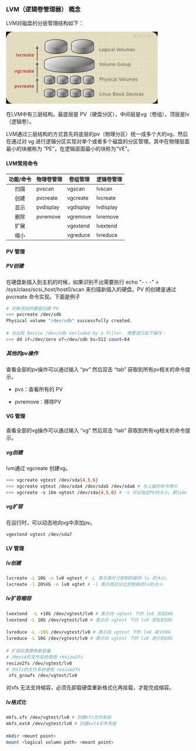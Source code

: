 ### LVM（逻辑卷管理器） 概念

LVM对磁盘的分层管理结构如下：

![](img/LVM分层结构.png)

在LVM中有三层结构，最底层是 PV（硬盘分区），中间层是vg（卷组），顶层是lv（逻辑卷）。<br>

LVM通过三层结构的方式首先将底层的pv（物理分区）统一成多个大的vg，然后在通过对 vg 进行逻辑分区实现对单个或者多个磁盘的分区管理。其中在物理层面最小的块被称为 “PE”，在逻辑层面最小的块称为“VE”。

#### LVM常用命令

| 功能/命令 | 物理卷管理     | 卷组管理      | 逻辑卷管理     |
|:-----:| --------- | --------- | --------- |
| 扫描    | pvscan    | vgscan    | lvscan    |
| 创建    | pvcreate  | vgcreate  | lvcreate  |
| 显示    | pvdisplay | vgdisplay | lvdisplay |
| 删除    | pvremove  | vgremove  | lvremove  |
| 扩展    |           | vgextend  | lvextend  |
| 缩小    |           | vgreduce  | lvreduce  |

#### PV 管理

##### PV创建

在硬盘新插入到主机的时候，如果识别不出需要执行 echo "- - -" > /sys/class/scsi_host/host0/scan 来扫描新插入的硬盘。PV 的创建是通过 pvcreate 命令实现。下面是例子

```bash
# 对新添加的硬盘创建 PV
>>> pvcreate /dev/sdb
Physical volume "/dev/sdb" successfully created.

# 当出现 Device /dev/sdb excluded by a filter. 需要进行如下操作：
>>> dd if=/dev/zero of=/dev/sdb bs=512 count=64
```

##### 其他的pv操作

查看全部的pv操作可以通过输入 “pv” 然后双击 “tab” 获取到所有pv相关的命令提示。

- pvs：查看所有的 PV

- pvremove：移除PV

#### VG 管理

查看全部的vg操作可以通过输入 “vg” 然后双击 “tab” 获取到所有vg相关的命令提示。<br>

##### vg创建

lvm通过 vgcreate 创建vg。

```bash
>>> vgcreate vgtest /dev/sda{4,5,6}
>>> vgcreate vgtest /dev/sda4 /dev/sda5 /dev/sda6 # 与上面的命令等价
>>> vgcreate -s 16m vgtest /dev/sda{4,5,6} # -s 可以指定PE的大小。默认4m
```

##### vg扩容

在运行时，可以动态地向vg中添加pv。

```bash
vgextend vgtest /dev/sda7
```

#### LV 管理

##### lv创建

```bash
lvcreate -L 10G -n lv0 vgtest # -L 表示用尺寸控制的新的 lv 的大小。
lvcreate -l 20%VG -n lv0 vgtet # -l 表示用百分比控制新的lv的大小
```

##### lv扩容缩容

```bash
lvextend  -L +10G /dev/vgtest/lv0 # 表示向 vgtest 下的 lv0 添加10G
lvextend -L 10G /dev/vgtest/lv0 # 表示向 vgtest 下的 lv0 添加到10G

lvreduce -L -10G /dev/vgtest/lv0 # 表示向 vgtest 下的 lv0 减少10G
lvreduce -L 10G /dev/vgtest/lv0 # 表示向 vgtest 下的 lv0 减少到10G

# 扩容后需要刷新容量
# 对ext4的文件系统使用 resize2fs
resize2fs /dev/vgtest/lv0
# 对xfs的文件系统使用 resize2fs
 xfs_growfs /dev/vgtest/lv0
```

对xfs 无法支持缩容，必须先卸载硬盘重新格式化再挂载，才能完成缩容。

##### lv格式化

```bash
mkfs.xfs /dev/vgtest/lv0 # 创建xfs文件系统
mkfs.ext4 /dev/vgtest/lv0 # 创建ext4文件系统

mkdir <mount point>
mount <logical volumn path> <mount point>
```
